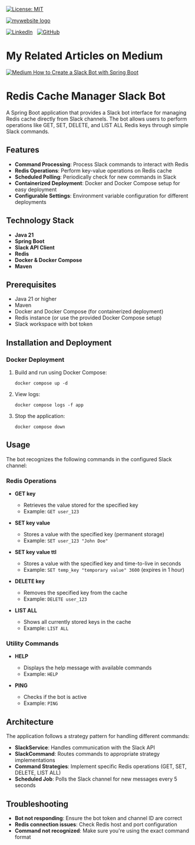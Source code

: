[![License: MIT](https://img.shields.io/badge/License-MIT-yellow.svg)](https://opensource.org/licenses/MIT)

<a href="https://muratcanyeldan.dev" target="_blank">
    <img src="https://img.shields.io/badge/My_Website-muratcanyeldan.dev-2ea44f?style=for-the-badge&logo=firefox&logoColor=white" alt="mywebsite logo"  />
</a>

[![LinkedIn](https://img.shields.io/badge/linkedin-%230077B5.svg?style=for-the-badge&logo=linkedin&logoColor=white)](https://www.linkedin.com/in/muratcanyeldan/)
&nbsp;
[![GitHub](https://img.shields.io/badge/github-%23121011.svg?style=for-the-badge&logo=github&logoColor=white)](https://github.com/muratcanyeldan)
&nbsp;

# My Related Articles on Medium

[![Medium](https://img.shields.io/badge/Medium-12100E?style=for-the-badge&logo=medium&logoColor=white) How to Create a Slack Bot with Spring Boot](https://muratcanyeldan.com/how-to-create-a-telegram-bot-with-spring-boot-9289d81dfe6a)


# Redis Cache Manager Slack Bot

A Spring Boot application that provides a Slack bot interface for managing Redis cache directly from Slack channels. The bot allows users to perform operations like GET, SET, DELETE, and LIST ALL Redis keys through simple Slack commands.

## Features

- **Command Processing**: Process Slack commands to interact with Redis
- **Redis Operations**: Perform key-value operations on Redis cache
- **Scheduled Polling**: Periodically check for new commands in Slack
- **Containerized Deployment**: Docker and Docker Compose setup for easy deployment
- **Configurable Settings**: Environment variable configuration for different deployments

## Technology Stack

- **Java 21**
- **Spring Boot**
- **Slack API Client**
- **Redis**
- **Docker & Docker Compose**
- **Maven**

## Prerequisites

- Java 21 or higher
- Maven
- Docker and Docker Compose (for containerized deployment)
- Redis instance (or use the provided Docker Compose setup)
- Slack workspace with bot token

## Installation and Deployment

### Docker Deployment

1. Build and run using Docker Compose:
   ```
   docker compose up -d
   ```

2. View logs:
   ```
   docker compose logs -f app
   ```

3. Stop the application:
   ```
   docker compose down
   ```

## Usage

The bot recognizes the following commands in the configured Slack channel:

### Redis Operations

- **GET key**
  - Retrieves the value stored for the specified key
  - Example: `GET user_123`

- **SET key value**
  - Stores a value with the specified key (permanent storage)
  - Example: `SET user_123 "John Doe"`

- **SET key value ttl**
  - Stores a value with the specified key and time-to-live in seconds
  - Example: `SET temp_key "temporary value" 3600` (expires in 1 hour)

- **DELETE key**
  - Removes the specified key from the cache
  - Example: `DELETE user_123`

- **LIST ALL**
  - Shows all currently stored keys in the cache
  - Example: `LIST ALL`

### Utility Commands

- **HELP**
  - Displays the help message with available commands
  - Example: `HELP`

- **PING**
  - Checks if the bot is active
  - Example: `PING`

## Architecture

The application follows a strategy pattern for handling different commands:

- **SlackService**: Handles communication with the Slack API
- **SlackCommand**: Routes commands to appropriate strategy implementations
- **Command Strategies**: Implement specific Redis operations (GET, SET, DELETE, LIST ALL)
- **Scheduled Job**: Polls the Slack channel for new messages every 5 seconds

## Troubleshooting

- **Bot not responding**: Ensure the bot token and channel ID are correct
- **Redis connection issues**: Check Redis host and port configuration
- **Command not recognized**: Make sure you're using the exact command format
